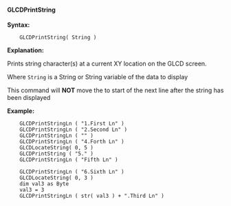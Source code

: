 <div class="section">

<div class="titlepage">

<div>

<div>

#### <span id="glcdprintstring"></span>GLCDPrintString

</div>

</div>

</div>

<span class="strong">**Syntax:**</span>

``` screen
    GLCDPrintString( String )
```

<span class="strong">**Explanation:**</span>

Prints string character(s) at a current XY location on the GLCD screen.

Where `String` is a String or String variable of the data to display

This command will <span class="strong">**NOT**</span> move the to start
of the next line after the string has been displayed

<span class="strong">**Example:**</span>

``` screen
    GLCDPrintStringLn ( "1.First Ln" )
    GLCDPrintStringLn ( "2.Second Ln" )
    GLCDPrintStringLn ( "" )
    GLCDPrintStringLn ( "4.Forth Ln" )
    GLCDLocateString( 0, 5 )
    GLCDPrintString ( "5." )
    GLCDPrintStringLn ( "Fifth Ln" )

    GLCDPrintStringLn ( "6.Sixth Ln" )
    GLCDLocateString( 0, 3 )
    dim val3 as Byte
    val3 = 3
    GLCDPrintStringLn ( str( val3 ) + ".Third Ln" )
```

</div>

